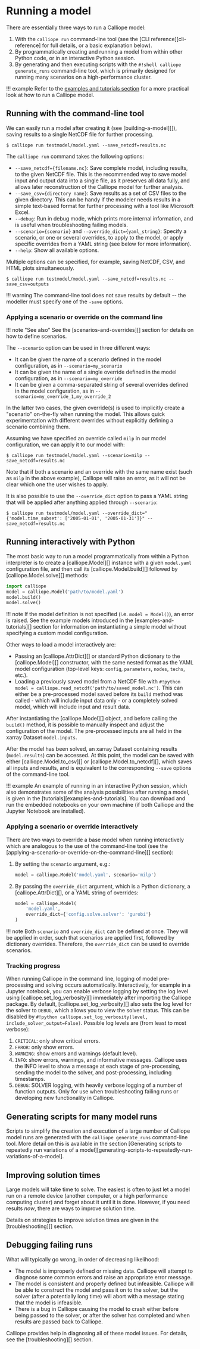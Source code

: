 # Running a model

There are essentially three ways to run a Calliope model:

1. With the `calliope run` command-line tool (see the [CLI reference][cli-reference] for full details, or a basic explanation below).
2. By programmatically creating and running a model from within other Python code, or in an interactive Python session.
3. By generating and then executing scripts with the `#!shell calliope generate_runs` command-line tool, which is primarily designed for running many scenarios on a high-performance cluster.

!!! example
    Refer to the [examples and tutorials section](examples/index.md) for a more practical look at how to run a Calliope model.

## Running with the command-line tool

We can easily run a model after creating it (see [building-a-model][]), saving results to a single NetCDF file for further processing.

```shell
$ calliope run testmodel/model.yaml --save_netcdf=results.nc
```

The `calliope run` command takes the following options:

* `--save_netcdf={filename.nc}`: Save complete model, including results, to the given NetCDF file. This is the recommended way to save model input and output data into a single file, as it preserves all data fully, and allows later reconstruction of the Calliope model for further analysis.
* `--save_csv={directory name}`: Save results as a set of CSV files to the given directory. This can be handy if the modeler needs results in a simple text-based format for further processing with a tool like Microsoft Excel.
* `--debug`: Run in debug mode, which prints more internal information, and is useful when troubleshooting failing models.
* `--scenario={scenario}` and `--override_dict={yaml_string}`: Specify a scenario, or one or several overrides, to apply to the model, or apply specific overrides from a YAML string (see below for more information).
* `--help`: Show all available options.

Multiple options can be specified, for example, saving NetCDF, CSV, and HTML plots simultaneously.

```shell
$ calliope run testmodel/model.yaml --save_netcdf=results.nc --save_csv=outputs
```

!!! warning
    The command-line tool does not save results by default -- the modeller must specify one of the `-save` options.


### Applying a scenario or override on the command line

!!! note "See also"
    See the [scenarios-and-overrides][] section for details on how to define scenarios.

The `--scenario` option can be used in three different ways:

* It can be given the name of a scenario defined in the model configuration, as in `--scenario=my_scenario`
* It can be given the name of a single override defined in the model configuration, as in `--scenario=my_override`
* It can be given a comma-separated string of several overrides defined in the model configuration, as in `--scenario=my_override_1,my_override_2`

In the latter two cases, the given override(s) is used to implicitly create a "scenario" on-the-fly when running the model.
This allows quick experimentation with different overrides without explicitly defining a scenario combining them.

Assuming we have specified an override called ``milp`` in our model configuration, we can apply it to our model with:

```shell
$ calliope run testmodel/model.yaml --scenario=milp --save_netcdf=results.nc
```

Note that if both a scenario and an override with the same name exist (such as ``milp`` in the above example), Calliope will raise an error, as it will not be clear which one the user wishes to apply.

It is also possible to use the `--override_dict` option to pass a YAML string that will be applied after anything applied through `--scenario`:

```shell
$ calliope run testmodel/model.yaml --override_dict="{'model.time_subset': ['2005-01-01', '2005-01-31']}" --save_netcdf=results.nc
```

## Running interactively with Python

The most basic way to run a model programmatically from within a Python interpreter is to create a [calliope.Model][] instance with a given `model.yaml` configuration file, and then call its [calliope.Model.build][] followed by [calliope.Model.solve][] methods:

```python
import calliope
model = calliope.Model('path/to/model.yaml')
model.build()
model.solve()
```

!!! note
    If the model definition is not specified (i.e. `model = Model()`), an error is raised.
    See the example models introduced in the [examples-and-tutorials][] section for information on instantiating a simple model without specifying a custom model configuration.

Other ways to load a model interactively are:

* Passing an [calliope.AttrDict][] or standard Python dictionary to the [calliope.Model][] constructor, with the same nested format as the YAML model configuration (top-level keys: `config`, `parameters`, `nodes`, `techs`, etc.).
* Loading a previously saved model from a NetCDF file with `#!python model = calliope.read_netcdf('path/to/saved_model.nc')`.
This can either be a pre-processed model saved before its `build` method was called - which will include input data only - or a completely solved model, which will include input and result data.

After instantiating the [calliope.Model][] object, and before calling the `build()` method, it is possible to manually inspect and adjust the configuration of the model.
The pre-processed inputs are all held in the xarray Dataset `model.inputs`.

After the model has been solved, an xarray Dataset containing results (`model.results`) can be accessed.
At this point, the model can be saved with either [calliope.Model.to_csv][] or [calliope.Model.to_netcdf][], which saves all inputs and results, and is equivalent to the corresponding `--save` options of the command-line tool.

!!! example
    An example of running in an interactive Python session, which also demonstrates some of the analysis possibilities after running a model, is given in the [tutorials][examples-and-tutorials].
    You can download and run the embedded notebooks on your own machine (if both Calliope and the Jupyter Notebook are installed).

### Applying a scenario or override interactively

There are two ways to override a base model when running interactively which are analogous to the use of the command-line tool (see the [applying-a-scenario-or-override-on-the-command-line][] section):

1. By setting the `scenario` argument, e.g.:

    ```python
    model = calliope.Model('model.yaml', scenario='milp')
    ```

2. By passing the `override_dict` argument, which is a Python dictionary, a [calliope.AttrDict][], or a YAML string of overrides:

    ```python
    model = calliope.Model(
        'model.yaml',
        override_dict={'config.solve.solver': 'gurobi'}
    )
    ```

!!! note
    Both `scenario` and `override_dict` can be defined at once.
    They will be applied in order, such that scenarios are applied first, followed by dictionary overrides.
    Therefore, the `override_dict` can be used to override scenarios.

### Tracking progress

When running Calliope in the command line, logging of model pre-processing and solving occurs automatically.
Interactively, for example in a Jupyter notebook, you can enable verbose logging by setting the log level using [calliope.set_log_verbosity][] immediately after importing the Calliope package.
By default, [calliope.set_log_verbosity][] also sets the log level for the solver to `DEBUG`, which allows you to view the solver status.
This can be disabled by `#!python calliope.set_log_verbosity(level, include_solver_output=False)`.
Possible log levels are (from least to most verbose):

1. `CRITICAL`: only show critical errors.
2. `ERROR`: only show errors.
3. `WARNING`: show errors and warnings (default level).
4. `INFO`: show errors, warnings, and informative messages. Calliope uses the INFO level to show a message at each stage of pre-processing, sending the model to the solver, and post-processing, including timestamps.
5. `DEBUG`: SOLVER logging, with heavily verbose logging of a number of function outputs. Only for use when troubleshooting failing runs or developing new functionality in Calliope.

## Generating scripts for many model runs

Scripts to simplify the creation and execution of a large number of Calliope model runs are generated with the `calliope generate_runs` command-line tool.
More detail on this is available in the section [Generating scripts to repeatedly run variations of a model][generating-scripts-to-repeatedly-run-variations-of-a-model].

## Improving solution times

Large models will take time to solve.
The easiest is often to just let a model run on a remote device (another computer, or a high performance computing cluster) and forget about it until it is done.
However, if you need results *now*, there are ways to improve solution time.

Details on strategies to improve solution times are given in the [troubleshooting][] section.

## Debugging failing runs

What will typically go wrong, in order of decreasing likelihood:

* The model is improperly defined or missing data.
Calliope will attempt to diagnose some common errors and raise an appropriate error message.
* The model is consistent and properly defined but infeasible.
Calliope will be able to construct the model and pass it on to the solver, but the solver (after a potentially long time) will abort with a message stating that the model is infeasible.
* There is a bug in Calliope causing the model to crash either before being passed to the solver, or after the solver has completed and when results are passed back to Calliope.

Calliope provides help in diagnosing all of these model issues. For details, see the [troubleshooting][] section.
